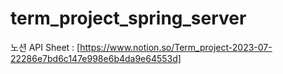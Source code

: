 # term_project_spring_server

노션 API Sheet : [https://www.notion.so/Term_project-2023-07-22286e7bd6c147e998e6b4da9e64553d]
